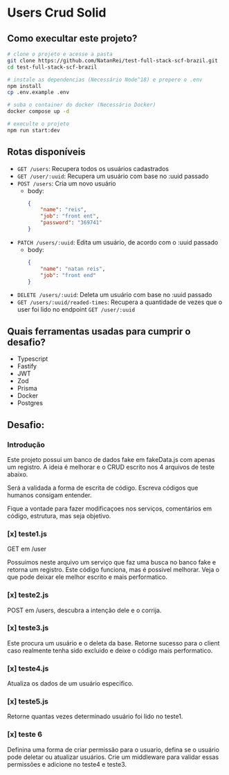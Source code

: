 # Users Crud Solid

## Como execultar este projeto?

```bash
# clone o projeto e acesse a pasta
git clone https://github.com/NatanRei/test-full-stack-scf-brazil.git
cd test-full-stack-scf-brazil

# instale as dependencias (Necessário Node^18) e prepere o .env
npm install
cp .env.example .env

# suba o container do docker (Necessário Docker)
docker compose up -d

# execulte o projeto
npm run start:dev
```

## Rotas disponíveis

- `GET /users`: Recupera todos os usuários cadastrados
- `GET /user/:uuid`: Recupera um usuário com base no :uuid passado
- `POST /users`: Cria um novo usuário
    - body:
        ```json
        {
            "name": "reis",
            "job": "front ent",
            "password": "369741"
        }
        ```
- `PATCH /users/:uuid`: Edita um usuário, de acordo com o :uuid passado
    - body:
        ```json
        {
            "name": "natan reis",
            "job": "front end"
        }
        ```
- `DELETE /users/:uuid`: Deleta um usuário com base no :uuid passado
- `GET /users/:uuid/readed-times`: Recupera a quantidade de vezes que o user foi lido no endpoint `GET /user/:uuid`

## Quais ferramentas usadas para cumprir o desafio?

- Typescript
- Fastify
- JWT
- Zod
- Prisma
- Docker
- Postgres

## Desafio:

### Introdução

Este projeto possui um banco de dados fake em fakeData.js com apenas um registro.
A ideia é melhorar e o CRUD escrito nos 4 arquivos de teste abaixo.

Será a validada a forma de escrita de código.
Escreva códigos que humanos consigam entender.

Fique a vontade para fazer modificaçoes nos serviços, comentários em código, estrutura, mas seja objetivo.

### [x] teste1.js

GET em /user 

Possuimos neste arquivo um serviço que faz uma busca no banco fake e retorna um registro.
Este código funciona, mas é possivel melhorar.
Veja o que pode deixar ele melhor escrito e mais performatico.

### [x] teste2.js

POST em /users, descubra a intenção dele e o corrija.

### [x] teste3.js

Este procura um usuário e o deleta da base.
Retorne sucesso para o client caso realmente tenha sido excluido e deixe o código mais performatico.

### [x] teste4.js

Atualiza os dados de um usuário especifico.

### [x] teste5.js

Retorne quantas vezes determinado usuário foi lido no teste1.

### [x] teste 6

Definina uma forma de criar permissão para o usuario, defina se o usuário pode deletar ou atualizar usuários. Crie um middleware para validar essas permissões e adicione no teste4 e teste3.
